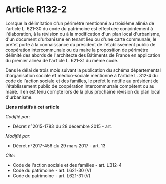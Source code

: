 # Article R132-2

Lorsque la délimitation d'un périmètre mentionné au troisième alinéa de l'article L. 621-30 du code du patrimoine est
effectuée conjointement à l'élaboration, à la révision ou à la modification d'un plan local d'urbanisme, d'un document
d'urbanisme en tenant lieu ou d'une carte communale, le préfet porte à la connaissance du président de l'établissement public
de coopération intercommunale ou du maire la proposition de périmètre délimité des abords de l'architecte des Bâtiments de
France en application du premier alinéa de l'article L. 621-31 du même code. 

Dans le délai de trois mois suivant la publication du schéma départemental d'organisation sociale et médico-sociale mentionné
à l'article L. 312-4 du code de l'action sociale et des familles, le préfet le notifie au président de l'établissement public
de coopération intercommunale compétent ou au maire. Il en est tenu compte lors de la plus prochaine révision du plan local
d'urbanisme.

**Liens relatifs à cet article**

_Codifié par_:

  - Décret n°2015-1783 du 28 décembre 2015 - art.

_Modifié par_:

  - Décret n°2017-456 du 29 mars 2017 - art. 13

_Cite_:

  - Code de l'action sociale et des familles - art. L312-4
  - Code du patrimoine - art. L621-30 (V)
  - Code du patrimoine - art. L621-31 (V)
